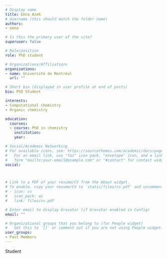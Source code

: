 ```yaml
---
# Display name
title: Emna Azek
# Username (this should match the folder name)
authors:
- emna

# Is this the primary user of the site?
superuser: false

# Role/position
role: PhD student

# Organizations/Affiliations
organizations:
- name: Université de Montréal
  url: ""

# Short bio (displayed in user profile at end of posts)
bio: PhD Student

interests:
- Computational chemistry
- Organic chemistry

education:
  courses:
  - course: PhD in chemistry
    institution: 
    year: 

# Social/Academic Networking
# For available icons, see: https://sourcethemes.com/academic/docs/page-builder/#icons
#   For an email link, use "fas" icon pack, "envelope" icon, and a link in the
#   form "mailto:your-email@example.com" or "#contact" for contact widget.
social:



# Link to a PDF of your resume/CV from the About widget.
# To enable, copy your resume/CV to `static/files/cv.pdf` and uncomment the lines below.
# - icon: cv
#   icon_pack: ai
#   link: files/cv.pdf

# Enter email to display Gravatar (if Gravatar enabled in Config)
email: ""

# Organizational groups that you belong to (for People widget)
#   Set this to `[]` or comment out if you are not using People widget.
user_groups:
- Past Members
---
```

Student
